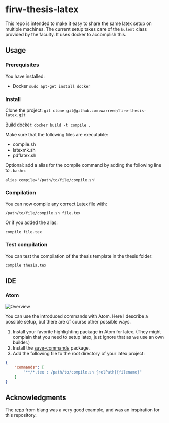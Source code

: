 # firw-thesis-latex
This repo is intended to make it easy to share the same latex setup on multiple machines.
The current setup takes care of the `kulemt` class provided by the faculty.
It uses docker to accomplish this.
## Usage
### Prerequisites
You have installed:
 - Docker `sudo apt-get install docker`

### Install
Clone the project:
`git clone git@github.com:warreee/firw-thesis-latex.git`

Build docker:
`docker build -t compile .`

Make sure that the following files are executable:
 - compile.sh
 - latexmk.sh
 - pdflatex.sh

Optional: add a alias for the compile command by adding the following line to `.bashrc`

`alias compile='/path/to/file/compile.sh'`

### Compilation
 You can now compile any correct Latex file with:

 `/path/to/file/compile.sh file.tex`

 Or if you added the alias:

 `compile file.tex`

### Test compilation
 You can test the compilation of the thesis template in the thesis folder:

 `compile thesis.tex`

## IDE

### Atom
![Overview](https://cloud.githubusercontent.com/assets/4020491/20496641/538023fe-b026-11e6-8cc1-0af8d730b842.png)

You can use the introduced commands with Atom.
Here I describe a possible setup, but there are of course other possible ways.

1. Install your favorite highlighting package in Atom for latex.
   (They might complain that you need to setup latex, just ignore that as we use an own builder.)
2. Install the [save-commands](https://atom.io/packages/save-commands) package.
3. Add the following file to the root directory of your latex project:
```json
{
    "commands": [
        "**/*.tex : /path/to/compile.sh {relPath}{filename}"
    ]
}
```
## Acknowledgments

The [repo](https://github.com/blang/latex-docker) from blang was a very good example, and was an inspiration for this repository.
